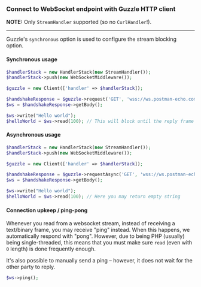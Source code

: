 ### Connect to WebSocket endpoint with Guzzle HTTP client

**NOTE:** Only `StreamHandler` supported (so no `CurlHandler`!).

---

Guzzle's `synchronous` option is used to configure the stream blocking option.

#### Synchronous usage

```php
$handlerStack = new HandlerStack(new StreamHandler());
$handlerStack->push(new WebSocketMiddleware());

$guzzle = new Client(['handler' => $handlerStack]);

$handshakeResponse = $guzzle->request('GET', 'wss://ws.postman-echo.com/raw');
$ws = $handshakeResponse->getBody();

$ws->write("Hello world");
$helloWorld = $ws->read(100); // This will block until the reply frame is received
```

#### Asynchronous usage

```php
$handlerStack = new HandlerStack(new StreamHandler());
$handlerStack->push(new WebSocketMiddleware());

$guzzle = new Client(['handler' => $handlerStack]);

$handshakeResponse = $guzzle->requestAsync('GET', 'wss://ws.postman-echo.com/raw')->wait();
$ws = $handshakeResponse->getBody();

$ws->write("Hello world");
$helloWorld = $ws->read(100); // Here you may return empty string
```

#### Connection upkeep / ping-pong

Whenever you read from a websocket stream, instead of receiving a text/binary frame, you may receive "ping" instead.
When this happens, we automatically respond with "pong". However, due to being PHP (usually) being single-threaded,
this means that you must make sure `read` (even with `0` length) is done frequently enough.

It's also possible to manually send a ping – however, it does not wait for the other party to reply.

```php
$ws->ping();
```
